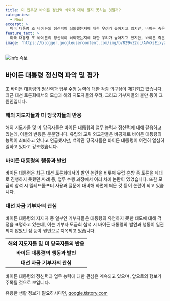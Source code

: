 ```yaml
---
title: 미 민주당 바이든 정신력 쇠퇴에 대해 알지 못하는 것일까?
categories:
  - News
excerpt: >
  미국 대통령 조 바이든의 정신력이 쇠퇴했는지에 대한 우려가 높아지고 있지만, 바이든 측은 이에 대해 강력히 반박하고 있다. 바이든은 토론회 등 다양한 회의에서 유연하지 못한 태도로 비판받고 있으며, 유럽의 고위 외교관들은 그의 능력이 두드러지게 쇠퇴하고 있다고 언급했다. 이에도 불구하고 백악관은 바이든이 잘 일하고 있음을 주장하며, 외교관들도 중요 문제 토론에서 바이든이 명민하다고 언급했다. 그러나 외교관들 중 일부는 바이든의 발언이 제대로 전달되지 않았고, 대통령이 토론을 제대로 진행하지 못했다고 지적하고 있다. 이에 대한 우려로 바이든의 대선회견 참석을 지켜보던 인물들은 대통령이 고전했다는 의견을 제시하며 민주당이 방향을 잡지 못한다고 이야기했다. 또한, 대선 자금 기부자들 역시 바이든의 유연하지 못한 태도에 대해 걱정을 표명했고, 이에 대한 불만이 계속해서 제기되고 있다.
feature_text: >
  미국 대통령 조 바이든의 정신력이 쇠퇴했는지에 대한 우려가 높아지고 있지만, 바이든 측은 이에 대해 강력히 반박하고 있다. 바이든은 토론회 등 다양한 회의에서 유연하지 못한 태도로 비판받고 있으며, 유럽의 고위 외교관들은 그의 능력이 두드러지게 쇠퇴하고 있다고 언급했다. 이에도 불구하고 백악관은 바이든이 잘 일하고 있음을 주장하며, 외교관들도 중요 문제 토론에서 바이든이 명민하다고 언급했다. 그러나 외교관들 중 일부는 바이든의 발언이 제대로 전달되지 않았고, 대통령이 토론을 제대로 진행하지 못했다고 지적하고 있다. 이에 대한 우려로 바이든의 대선회견 참석을 지켜보던 인물들은 대통령이 고전했다는 의견을 제시하며 민주당이 방향을 잡지 못한다고 이야기했다. 또한, 대선 자금 기부자들 역시 바이든의 유연하지 못한 태도에 대해 걱정을 표명했고, 이에 대한 불만이 계속해서 제기되고 있다.
image: 'https://blogger.googleusercontent.com/img/b/R29vZ2xl/AVvXsEixyZcFfHzMRdzZMjFBmAUKJYCLCGyLL1o632UiGVXcaFdKo_bkvkuCioo0uUKlGfBVcT3P84aROyZIXSBEx3Aw5nCQ3pTgDom1WDC4m8eifvWiAmWEEVb4x6G_l8C0QH225ldMjyaFvpxGEBGNO37VmDTDMHGhJPq73UglMfDca1-0aw/s1600/blogspot.png'
---
```


<p><img src="https://blogger.googleusercontent.com/img/b/R29vZ2xl/AVvXsEixyZcFfHzMRdzZMjFBmAUKJYCLCGyLL1o632UiGVXcaFdKo_bkvkuCioo0uUKlGfBVcT3P84aROyZIXSBEx3Aw5nCQ3pTgDom1WDC4m8eifvWiAmWEEVb4x6G_l8C0QH225ldMjyaFvpxGEBGNO37VmDTDMHGhJPq73UglMfDca1-0aw/s1600/blogspot.png" alt="info 속보" /></p>

<h2 data-ke-size="size26">바이든 대통령 정신력 파악 및 평가</h2>

<p data-ke-size="size16">조 바이든 대통령의 정신력과 업무 수행 능력에 대한 각종 의구심이 제기되고 있습니다. 최근 대선 토론회에서의 모습과 해외 지도자들의 우려, 그리고 기부자들의 불만 등이 그 원인입니다.</p>

<h3 data-ke-size="size24">해외 지도자들과 미 당국자들의 반응</h3>

<p data-ke-size="size16">해외 지도자들 및 미 당국자들은 바이든 대통령의 업무 능력과 정신력에 대해 갈음하고 있는데, 이들의 반응은 분분합니다. 유럽의 고위 외교관들은 비공개로 바이든 대통령의 능력이 쇠퇴하고 있다고 언급했지만, 백악관 당국자들은 바이든 대통령이 여전히 열심히 일하고 있다고 강조했습니다.</p>

<h3 data-ke-size="size24">바이든 대통령의 행동과 발언</h3>

<p data-ke-size="size16">바이든 대통령은 최근 대선 토론회에서의 발언 논란을 비롯해 유럽 순방 중 토론을 제대로 진행하지 못했던 사례 등, 업무 수행 과정에서 여러 차례 논란이 있었습니다. 또한 모금회 참석 시 텔레프롬프터 사용과 질문에 대비해 화면에 띄운 것 등이 논란이 되고 있습니다.</p>

<h3 data-ke-size="size24">대선 자금 기부자의 관심</h3>

<p data-ke-size="size16">바이든 대통령의 지지자 중 일부인 기부자들은 대통령의 유연하지 못한 태도에 대해 걱정을 표명하고 있는데, 이는 기부자 모금회 참석 시 바이든 대통령의 발언과 행동이 일관되지 않았던 점 등이 원인으로 지목되고 있습니다.</p>

<table>
    <tr>
        <td style="text-align: center; height: 17px;"><b>해외 지도자들 및 미 당국자들의 반응</b></td>
    </tr>
    <tr>
        <td style="text-align: center; height: 17px;"><b>바이든 대통령의 행동과 발언</b></td>
    </tr>
    <tr>
        <td style="text-align: center; height: 17px;"><b>대선 자금 기부자의 관심</b></td>
    </tr>
</table>

<p data-ke-size="size16">바이든 대통령의 정신력과 업무 능력에 대한 관심은 계속되고 있으며, 앞으로의 행보가 주목될 것으로 보입니다. </p>
유용한 생활 정보가 필요하시다면, <a href="https://qoogle.tistory.com" rel="dofollow">qoogle.tistory.com</a>



